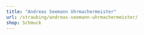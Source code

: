 ```yaml
---
title: "Andreas Seemann Uhrmachermeister"
url: /straubing/andreas-seemann-uhrmachermeister/
shop: Schmuck
---
```

